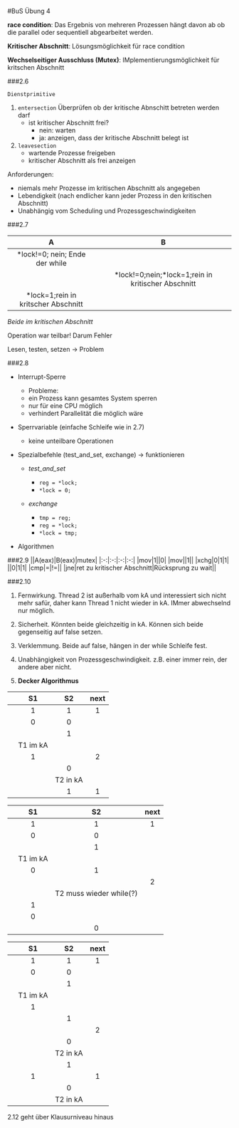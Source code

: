 #BuS Übung 4

__race condition__: Das Ergebnis von mehreren Prozessen hängt davon ab ob die parallel oder sequentiell abgearbeitet werden.

__Kritischer Abschnitt__: Lösungsmöglichkeit für race condition

__Wechselseitiger Ausschluss (Mutex)__: IMplementierungsmöglichkeit für kritschen Abschnitt

###2.6

``Dienstprimitive``
1) `entersection` Überprüfen ob der kritische Abnschitt betreten werden darf
    - ist kritischer Abschnitt frei?
        - nein: warten
        - ja: anzeigen, dass der kritische Abschnitt belegt ist
2) `leavesection`
    - wartende Prozesse freigeben
    - kritischer Abschnitt als frei anzeigen

Anforderungen:
- niemals mehr Prozesse im kritischen Abschnitt als angegeben
- Lebendigkeit (nach endlicher kann jeder Prozess in den kritischen Abschnitt)
- Unabhängig vom Scheduling und Prozessgeschwindigkeiten

###2.7

| A | B     |
| :-: | :-: |
| *lock!=0; nein; Ende der while | |
|       | *lock!=0;nein;*lock=1;rein in kritischer Abschnitt       |
| *lock=1;rein in kritscher Abschnitt | |
_Beide im kritischen Abschnitt_

Operation war teilbar! Darum Fehler

Lesen, testen, setzen -> Problem

###2.8

- Interrupt-Sperre
    - Probleme:
    - ein Prozess kann gesamtes System sperren
    - nur für eine CPU möglich
    - verhindert Parallelität die möglich wäre
- Sperrvariable (einfache Schleife wie in 2.7)
    - keine unteilbare Operationen
- Spezialbefehle (test_and_set, exchange) -> funktionieren

    - _test_and_set_
        - `reg = *lock;`
        - `*lock = 0;`

    - _exchange_
        - `tmp = reg;`
        - `reg = *lock;`
        - `*lock = tmp;`

- Algorithmen

###2.9
||A(eax)|B(eax)|mutex|
|:-:|:-:|:-:|:-:|
|mov|1||0|
|mov||1||
|xchg|0|1|1|
||0|1|1|
|cmp|=|!=||
|jne|ret zu kritischer Abschnitt|Rücksprung zu wait||

###2.10
1) Fernwirkung. Thread 2 ist außerhalb vom kA und interessiert sich nicht mehr safür, daher kann Thread 1 nicht wieder in kA. IMmer abwechselnd nur möglich.

2) Sicherheit. Könnten beide gleichzeitig in kA. Können sich beide gegenseitig auf false setzen.

3) Verklemmung. Beide auf false, hängen in der while Schleife fest.

4) Unabhängigkeit von Prozessgeschwindigkeit. z.B. einer immer rein, der andere aber nicht.

5) __Decker Algorithmus__

||S1|S2|next|
|:-:|:-:|:-:|:-:|
||1|1|1|
||0|0||
|||1||
||T1 im kA|||
||1||2|
|||0||
|||T2 in kA||
|||1|1|

||S1|S2|next|
|:-:|:-:|:-:|:-:|
||1|1|1|
||0|0||
|||1||
||T1 im kA|||
||0|1||
||||2|
|||T2 muss wieder while(?)||
||1|||
||0|||
|||0||

||S1|S2|next|
|:-:|:-:|:-:|:-:|
||1|1|1|
||0|0||
|||1||
||T1 im kA|||
||1|||
|||1||
||||2|
|||0||
|||T2 in kA||
|||1||
||1||1|
|||0||
|||T2 in kA||

2.12 geht über Klausurniveau hinaus
